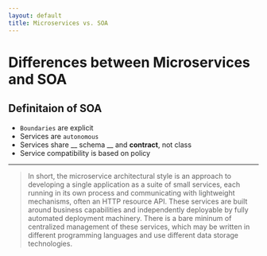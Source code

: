 ```yaml
---
layout: default
title: Microservices vs. SOA
---
```


# Differences between Microservices and SOA

## Definitaion of SOA

- `Boundaries` are explicit
- Services are `autonomous`
- Services share __ schema __ and **contract**, not class
- Service compatibility is based on policy

---

> In short, the microservice architectural style is an approach to developing a single application as a suite of small services, each running in its own process and communicating with lightweight mechanisms, often an HTTP resource API. These services are built around business capabilities and independently deployable by fully automated deployment machinery. There is a bare mininum of centralized management of these services, which may be written in different programming languages and use different data storage technologies.
